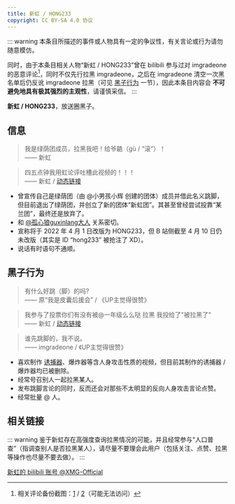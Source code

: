 ```yaml
---
title: 新虹 / HONG233
copyright: CC BY-SA 4.0 协议
---
```


::: warning
本条目所描述的事件或人物具有一定的争议性，有关言论或行为请勿随意模仿。

同时，由于本条目相关人物“新虹 / HONG233”曾在 bilibili 参与过对 imgradeone 的恶意评论[^1]，同时不仅先行拉黑 imgradeone，之后在 imgradeone 清空一次黑名单后仍反讹 imgradeone 拉黑（可见 [黑子行为](#黑子行为) 一节），因此本条目内容会 **不可避免地具有极其强烈的主观性**，请谨慎采信。
:::

**新虹 / HONG233**，放送圈黑子。

## 信息

> 我是绿荫团成员，拉黑我吧！给爷䶜（gù / “滚”）！  
> —— 新虹

> 四五点钟我用虹论评吐槽此视频的！！！  
> —— 新虹 / [动态链接](https://t.bilibili.com/646608636465905686)

- 曾宣传自己是绿荫团（由 @小男孩小辉 创建的团体）成员并借此名义跳脚，但目前退出了绿荫团，并创立了新的团体“新虹团”。其甚至曾经尝试投靠“某兰团”，最终还是放弃了。
- 和 [@孤心狼guxinlang大人](guxinlang.md) 关系密切。
- 宣称将于 2022 年 4 月 1 日改版为 HONG233，但 B 站侧截至 4 月 10 日仍未改版（其实是 ID “hong233” 被抢注了 XD）。
- 说话有时语句不通顺。
<!-- - [孤心狼大人](guxinlang.md) 泄露其生日为 2008.7.7。 -->

## 黑子行为

> 有什么好跳（脚）的吗?  
> —— 原“我是皮囊后援会” / 《UP主觉得很赞》

> 我参与了投票​你们有没有被@一年级么么哒 拉黑 我投给了"被拉黑了"  
> —— 新虹 / [动态链接](https://t.bilibili.com/621493561713605824)

> 谁先跳脚的，我不说。  
> —— imgradeone / 《UP主觉得很赞》

- 喜欢制作 [诱捕器](../youbuqi.md)、爆炸器等含人身攻击性质的视频，但目前其制作的诱捕器 / 爆炸器均已被删除。
- 经常号召别人一起拉黑某人。
- 发布跳脚言论的同时，反而还会对那些不太明显的反向人身攻击言论点赞。
- 经常批量 @ 人。

## 相关链接

::: warning
鉴于新虹存在高强度查询拉黑情况的可能，并且经常参与“人口普查”（指调查别人是否拉黑某人），请尽量不要理会此用户（包括关注、点赞、拉黑等操作也尽量不要去做）。
:::

[新虹的 bilibili 账号 @XMG-Official](https://space.bilibili.com/1480058331)

[^1]: 相关评论备份截图：[1](https://t.me/imgradeone/278) / [2](https://t.me/imgradeone/281)（可能无法访问）